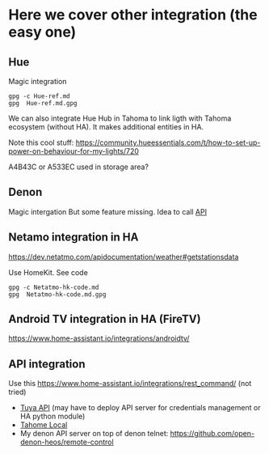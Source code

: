 # Here we cover other integration (the easy one)

## Hue

Magic integration 

````
gpg -c Hue-ref.md
gpg  Hue-ref.md.gpg
````

<!-- use wsl from vs code, it requires ubuntu wsl started, or git bash -->

We can also integrate Hue Hub in Tahoma to link ligth with Tahoma ecosystem (without HA).
It makes additional entities in HA.

Note this cool stuff: https://community.hueessentials.com/t/how-to-set-up-power-on-behaviour-for-my-lights/720
<!-- does not seem to fully work, manage microcoupure also -->

A4B43C or A533EC used in storage area?

## Denon

Magic intergation But some feature missing. Idea to call [API](#api-integration) 


## Netamo integration in HA

https://dev.netatmo.com/apidocumentation/weather#getstationsdata


Use HomeKit.
See code 

````
gpg -c Netatmo-hk-code.md
gpg  Netatmo-hk-code.md.gpg
````

## Android TV integration in HA (FireTV)

https://www.home-assistant.io/integrations/androidtv/

## API integration

Use this https://www.home-assistant.io/integrations/rest_command/ (not tried)

- [Tuya API](../Tuya-IR-controller/tuya-api.md) (may have to deploy API server for credentials management or HA python module)
- [Tahome Local](../Tahoma/tahoma-integration.md#tahoma-local-integration) 
- My denon API server on top of denon telnet: https://github.com/open-denon-heos/remote-control
